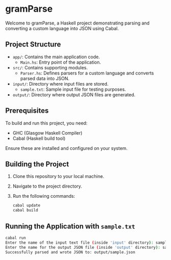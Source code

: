 # gramParse

Welcome to gramParse, a Haskell project demonstrating parsing and converting a custom language into JSON using Cabal.

## Project Structure

- `app/`: Contains the main application code.
  - `Main.hs`: Entry point of the application.
- `src/`: Contains supporting modules.
  - `Parser.hs`: Defines parsers for a custom language and converts parsed data into JSON.
- `input/`: Directory where input files are stored.
  - `sample.txt`: Sample input file for testing purposes.
- `output/`: Directory where output JSON files are generated.

## Prerequisites

To build and run this project, you need:
- GHC (Glasgow Haskell Compiler)
- Cabal (Haskell build tool)

Ensure these are installed and configured on your system.

## Building the Project

1. Clone this repository to your local machine.
2. Navigate to the project directory.
3. Run the following commands:

   ```bash
   cabal update
   cabal build

## Running the Application with `sample.txt`

   ```bash
   cabal run
   Enter the name of the input text file (inside 'input' directory): sample.txt
   Enter the name for the output JSON file (inside 'output' directory): sample.json
   Successfully parsed and wrote JSON to: output/sample.json
